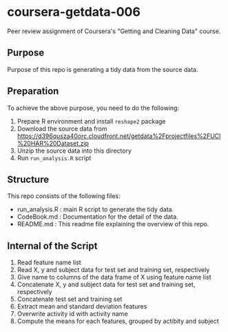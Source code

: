 coursera-getdata-006
====================

Peer review assignment of Coursera's "Getting and Cleaning Data" course.

Purpose
-------
Purpose of this repo is generating a tidy data from the source data.

Preparation
-----------
To achieve the above purpose, you need to do the following:

1. Prepare R environment and install `reshape2` package
2. Download the source data from https://d396qusza40orc.cloudfront.net/getdata%2Fprojectfiles%2FUCI%20HAR%20Dataset.zip
3. Unzip the source data into this directory
4. Run `run_analysis.R` script


Structure
---------
This repo consists of the following files:

- run_analysis.R : main R script to generate the tidy data.
- CodeBook.md : Documentation for the detail of the data.
- README.md : This readme file explaining the overview of this repo.

Internal of the Script
----------------------
1. Read feature name list
2. Read X, y and subject data for test set and training set, respectively
3. Give name to columns of the data frame of X using feature name list
4. Concatenate X, y and subject data for test set and training set, respectively
5. Concatenate test set and training set
6. Extract mean and standard deviation features
7. Overwrite activity id with activity name
8. Compute the means for each features, grouped by actibity and subject

